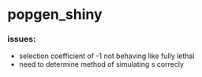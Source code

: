 # popgen_shiny
### issues: 
* selection coefficient of -1 not behaving like fully lethal  
* need to determine method of simulating s correcly